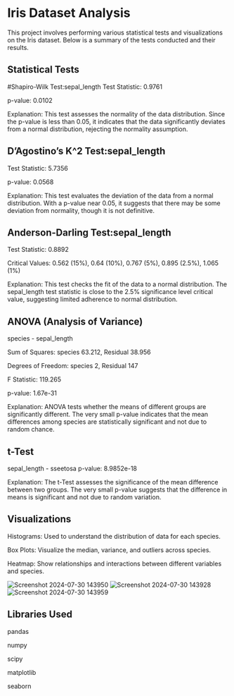 # Iris Dataset Analysis
This project involves performing various statistical tests and visualizations on the Iris dataset. Below is a summary of the tests conducted and their results.

## Statistical Tests
#Shapiro-Wilk Test:sepal_length
Test Statistic: 0.9761

p-value: 0.0102

Explanation: This test assesses the normality of the data distribution. Since the p-value is less than 0.05, it indicates that the data significantly deviates from a normal distribution, rejecting the normality assumption.
## D’Agostino’s K^2 Test:sepal_length

Test Statistic: 5.7356

p-value: 0.0568

Explanation: This test evaluates the deviation of the data from a normal distribution. With a p-value near 0.05, it suggests that there may be some deviation from normality, though it is not definitive.

## Anderson-Darling Test:sepal_length

Test Statistic: 0.8892

Critical Values: 0.562 (15%), 0.64 (10%), 0.767 (5%), 0.895 (2.5%), 1.065 (1%)

Explanation: This test checks the fit of the data to a normal distribution. The sepal_length test statistic is close to the 2.5% significance level critical value, suggesting limited adherence to normal distribution.
## ANOVA (Analysis of Variance)
species - sepal_length

Sum of Squares: species 63.212, Residual 38.956

Degrees of Freedom: species 2, Residual 147

F Statistic: 119.265

p-value: 1.67e-31

Explanation: ANOVA tests whether the means of different groups are significantly different. The very small p-value indicates that the mean differences among species are statistically significant and not due to random chance.
## t-Test
sepal_length - sseetosa
p-value: 8.9852e-18

Explanation: The t-Test assesses the significance of the mean difference between two groups. The very small p-value suggests that the difference in means is significant and not due to random variation.
## Visualizations

Histograms: Used to understand the distribution of data for each species.

Box Plots: Visualize the median, variance, and outliers across species.

Heatmap: Show relationships and interactions between different variables and species.

![Screenshot 2024-07-30 143950](https://github.com/user-attachments/assets/23179063-3706-438a-9961-ff951cdb5582)
![Screenshot 2024-07-30 143928](https://github.com/user-attachments/assets/5b98245e-c511-450f-a745-7dadd8c7f4fc)
![Screenshot 2024-07-30 143959](https://github.com/user-attachments/assets/1eeb80e8-1b98-4545-9f1a-8e60c1712874)

## Libraries Used

pandas

numpy

scipy

matplotlib

seaborn
